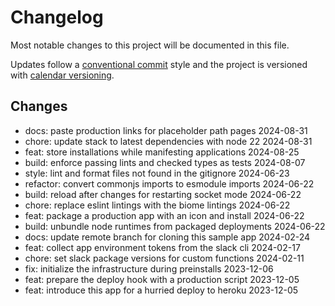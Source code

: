 # Changelog

Most notable changes to this project will be documented in this file.

Updates follow a [conventional commit][commits] style and the project is
versioned with [calendar versioning][calver].

## Changes

- docs: paste production links for placeholder path pages 2024-08-31
- chore: update stack to latest dependencies with node 22 2024-08-31
- feat: store installations while manifesting applications 2024-08-25
- build: enforce passing lints and checked types as tests 2024-08-07
- style: lint and format files not found in the gitignore 2024-06-23
- refactor: convert commonjs imports to esmodule imports 2024-06-22
- build: reload after changes for restarting socket mode 2024-06-22
- chore: replace eslint lintings with the biome lintings 2024-06-22
- feat: package a production app with an icon and install 2024-06-22
- build: unbundle node runtimes from packaged deployments 2024-06-22
- docs: update remote branch for cloning this sample app 2024-02-24
- feat: collect app environment tokens from the slack cli 2024-02-17
- chore: set slack package versions for custom functions 2024-02-11
- fix: initialize the infrastructure during preinstalls 2023-12-06
- feat: prepare the deploy hook with a production script 2023-12-05
- feat: introduce this app for a hurried deploy to heroku 2023-12-05

[calver]: https://calver.org
[commits]: https://www.conventionalcommits.org/en/v1.0.0/
